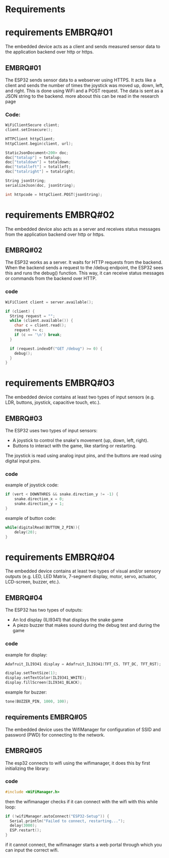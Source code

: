 # Requirements

# requirements EMBRQ#01
The embedded device acts as a client and sends measured sensor data to the application backend over http or https.

## EMBRQ#01
The ESP32 sends sensor data to a webserver using HTTPS. It acts like a client and sends the number of times the joystick was moved up, down, left, and right. This is done using WiFi and a POST request. The data is sent as a JSON string to the backend. more aboout this can be read in the research page

### Code:
```cpp
WiFiClientSecure client;
client.setInsecure();

HTTPClient httpClient;
httpClient.begin(client, url);

StaticJsonDocument<200> doc;
doc["totalup"] = totalup;
doc["totaldown"] = totaldown;
doc["totalleft"] = totalleft;
doc["totalright"] = totalright;

String jsonString;
serializeJson(doc, jsonString);

int httpcode = httpClient.POST(jsonString);
```

# requirements EMBRQ#02
The embedded device also acts as a server and receives status messages from the application backend over http or https.

## EMBRQ#02
The ESP32 works as a server. It waits for HTTP requests from the backend. When the backend sends a request to the /debug endpoint, the ESP32 sees this and runs the debug() function. This way, it can receive status messages or commands from the backend over HTTP.

### code
```cpp
WiFiClient client = server.available();

if (client) {
  String request = "";
  while (client.available()) {
    char c = client.read();
    request += c;
    if (c == '\n') break;
  }

  if (request.indexOf("GET /debug") >= 0) {
    debug();
  }
}
```

# requirements EMBRQ#03
The embedded device contains at least two types of input sensors (e.g. LDR, buttons, joystick, capacitive touch, etc.).

## EMBRQ#03
The ESP32 uses two types of input sensors:
- A joystick to control the snake's movement (up, down, left, right).
- Buttons to interact with the game, like starting or restarting.

The joystick is read using analog input pins, and the buttons are read using digital input pins.

### code
example of joystick code:
```cpp
if (vert < DOWNTHRES && snake.direction_y != -1) {
    snake.direction_x = 0;
    snake.direction_y = 1;
}
```

example of button code:
```cpp
while(digitalRead(BUTTON_2_PIN)){
    delay(20);
}
```

# requirements EMBRQ#04
The embedded device contains at least two types of visual and/or sensory outputs (e.g. LED, LED Matrix, 7-segment display, motor, servo, actuator, LCD-screen, buzzer, etc.).

## EMBRQ#04
The ESP32 has two types of outputs:

- An lcd display (ILI9341) that displays the snake game
- A piezo buzzer that makes sound during the debug test and during the game

### code
example for display:
```cpp
Adafruit_ILI9341 display = Adafruit_ILI9341(TFT_CS, TFT_DC, TFT_RST);

display.setTextSize(1);
display.setTextColor(ILI9341_WHITE);
display.fillScreen(ILI9341_BLACK);
```
example for buzzer:
```cpp
tone(BUZZER_PIN, 1000, 100);
```

## requirements EMBRQ#05

The embedded device uses the WifiManager for configuration of SSID and password (PWD) for connecting to the network.

## EMBRQ#05
The esp32 connects to wifi using the wifimanager, it does this by first initializing the library:

### code
```cpp
#include <WiFiManager.h>
```
then the wifimanager checks if it can connect with the wifi with this while loop:
```cpp
if (!wifiManager.autoConnect("ESP32-Setup")) {
  Serial.println("Failed to connect, restarting...");
  delay(3000);
  ESP.restart();
}
```
if it cannot connect, the wifimanager starts a web portal through which you can input the correct wifi.